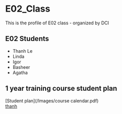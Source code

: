 # E02_Class
This is the profile of E02 class - organized by DCI

## E02 Students
- Thanh Le
- Linda
- Igor
- Basheer
- Agatha

## 1 year training course student plan
[Student plan](/Images/course calendar.pdf) \
[thanh](/Images/thanh_pic.JPG)

